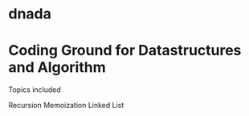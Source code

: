 # dnada

# Coding Ground for Datastructures and Algorithm
Topics included

Recursion
Memoization
Linked List

